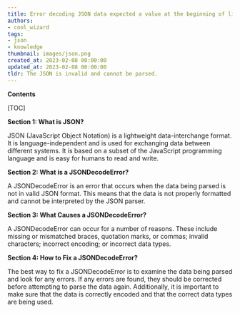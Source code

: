 ```yaml
---
title: Error decoding JSON data expected a value at the beginning of line 1, column 1 (character 0)
authors:
- cool_wizard
tags:
- json
- knowledge
thumbnail: images/json.png
created_at: 2023-02-08 00:00:00
updated_at: 2023-02-08 00:00:00
tldr: The JSON is invalid and cannot be parsed.
---
```


**Contents**

[TOC]

**Section 1: What is JSON?**

JSON (JavaScript Object Notation) is a lightweight data-interchange format. It is language-independent and is used for exchanging data between different systems. It is based on a subset of the JavaScript programming language and is easy for humans to read and write.

**Section 2: What is a JSONDecodeError?**

A JSONDecodeError is an error that occurs when the data being parsed is not in valid JSON format. This means that the data is not properly formatted and cannot be interpreted by the JSON parser.

**Section 3: What Causes a JSONDecodeError?**

A JSONDecodeError can occur for a number of reasons. These include missing or mismatched braces, quotation marks, or commas; invalid characters; incorrect encoding; or incorrect data types.

**Section 4: How to Fix a JSONDecodeError?**

The best way to fix a JSONDecodeError is to examine the data being parsed and look for any errors. If any errors are found, they should be corrected before attempting to parse the data again. Additionally, it is important to make sure that the data is correctly encoded and that the correct data types are being used.
